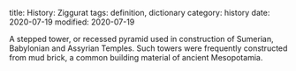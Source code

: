 title: History: Ziggurat
tags: definition, dictionary
category: history
date: 2020-07-19
modified: 2020-07-19


A stepped tower, or recessed pyramid used in
construction of Sumerian, Babylonian and Assyrian Temples. Such
towers were frequently constructed from mud brick, a common building
material of ancient Mesopotamia.




